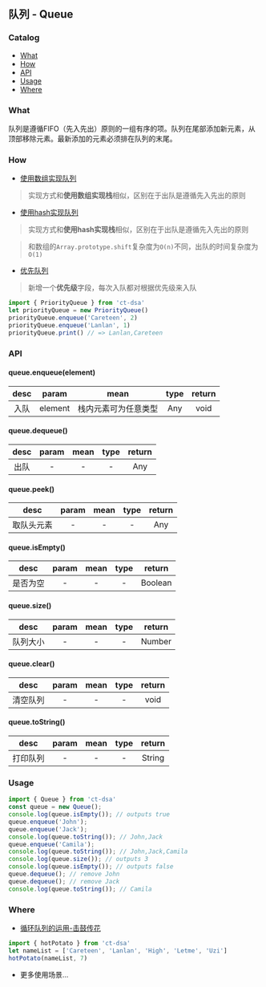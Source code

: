 ## 队列 - Queue

### Catalog

- [What](#what)
- [How](#how)
- [API](#api)
- [Usage](#usage)
- [Where](#where)

### What

队列是遵循FIFO（先入先出）原则的一组有序的项。队列在尾部添加新元素，从顶部移除元素。最新添加的元素必须排在队列的末尾。

### How

- [使用数组实现队列](./queue-array.js)
> 实现方式和**使用数组实现栈**相似，区别在于出队是遵循先入先出的原则

- [使用hash实现队列](./queue.js)
> 实现方式和**使用hash实现栈**相似，区别在于出队是遵循先入先出的原则

> 和数组的`Array.prototype.shift`复杂度为`O(n)`不同，出队的时间复杂度为`O(1)`

- [优先队列](./priority-queue.js)
> 新增一个**优先级**字段，每次入队都对根据优先级来入队

```js
import { PriorityQueue } from 'ct-dsa'
let priorityQueue = new PriorityQueue()
priorityQueue.enqueue('Careteen', 2)
priorityQueue.enqueue('Lanlan', 1)
priorityQueue.print() // => Lanlan,Careteen
```

### API

#### queue.enqueue(element)

| desc | param | mean | type | return |
| :---: | :---: | :--: | :--: | :--: |
| 入队 | element | 栈内元素可为任意类型 | Any | void |

#### queue.dequeue()

| desc | param | mean | type | return |
| :---: | :---: | :--: | :--: | :--: |
| 出队 | - | - | - | Any |

#### queue.peek()

| desc | param | mean | type | return |
| :---: | :---: | :--: | :--: | :--: |
| 取队头元素 | - | - | - | Any |

#### queue.isEmpty()

| desc | param | mean | type | return |
| :---: | :---: | :--: | :--: | :--: |
| 是否为空 | - | - | - | Boolean |

#### queue.size()

| desc | param | mean | type | return |
| :---: | :---: | :--: | :--: | :--: |
| 队列大小 | - | - | - | Number |

#### queue.clear()

| desc | param | mean | type | return |
| :---: | :---: | :--: | :--: | :--: |
| 清空队列 | - | - | - | void |

#### queue.toString()

| desc | param | mean | type | return |
| :---: | :---: | :--: | :--: | :--: |
| 打印队列 | - | - | - | String |

### Usage

```js
import { Queue } from 'ct-dsa'
const queue = new Queue();
console.log(queue.isEmpty()); // outputs true
queue.enqueue('John');
queue.enqueue('Jack');
console.log(queue.toString()); // John,Jack
queue.enqueue('Camila');
console.log(queue.toString()); // John,Jack,Camila
console.log(queue.size()); // outputs 3
console.log(queue.isEmpty()); // outputs false
queue.dequeue(); // remove John
queue.dequeue(); // remove Jack
console.log(queue.toString()); // Camila
```

### Where

- [循环队列的运用-击鼓传花](../../example/queue/hotPotato.js)
```js
import { hotPotato } from 'ct-dsa'
let nameList = ['Careteen', 'Lanlan', 'High', 'Letme', 'Uzi']
hotPotato(nameList, 7)
```

- 更多使用场景...

